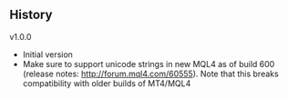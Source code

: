 ## History

v1.0.0

- Initial version
- Make sure to support unicode strings in new MQL4 as of build 600
  (release notes: http://forum.mql4.com/60555). Note that this breaks compatibility with older
  builds of MT4/MQL4
